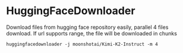 # HuggingFaceDownloader

Download files from hugging face repository easily, parallel 4 files download. If url supports range, the file will be downloaded in chunks
```
huggingfacedownloader -j moonshotai/Kimi-K2-Instruct -m 4
```
